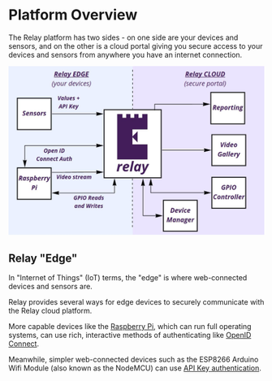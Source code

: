# Platform Overview

The Relay platform has two sides - on one side are your devices and sensors, and on the other is a cloud portal giving you secure access to your devices and sensors from anywhere you have an internet connection.

![Relay Platform Overview](./images/platform-overview.jpg)

## Relay "Edge"

In "Internet of Things" (IoT) terms, the "edge" is where web-connected devices and sensors are.

Relay provides several ways for edge devices to securely communicate with the Relay cloud platform.

More capable devices like the [Raspberry Pi](https://www.raspberrypi.org), which can run full operating systems, can use rich, interactive methods of authenticating like [OpenID Connect](https://openid.net/connect/). 

Meanwhile, simpler web-connected devices such as the ESP8266 Arduino Wifi Module (also known as the NodeMCU) can use [API Key authentication](./security).